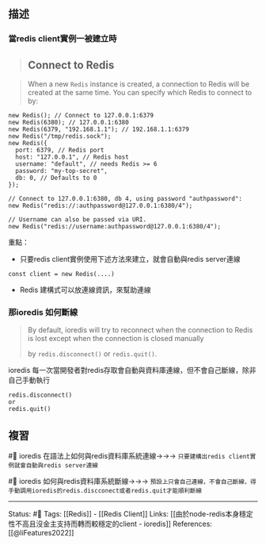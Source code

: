 
## 描述

### 當redis client實例一被建立時


> ## Connect to Redis

> When a new `Redis` instance is created, a connection to Redis will be created at the same time. You can specify which Redis to connect to by:
```
new Redis(); // Connect to 127.0.0.1:6379
new Redis(6380); // 127.0.0.1:6380
new Redis(6379, "192.168.1.1"); // 192.168.1.1:6379
new Redis("/tmp/redis.sock");
new Redis({
  port: 6379, // Redis port
  host: "127.0.0.1", // Redis host
  username: "default", // needs Redis >= 6
  password: "my-top-secret",
  db: 0, // Defaults to 0
});
```

```
// Connect to 127.0.0.1:6380, db 4, using password "authpassword":
new Redis("redis://:authpassword@127.0.0.1:6380/4");
```

```
// Username can also be passed via URI.
new Redis("redis://username:authpassword@127.0.0.1:6380/4");
```


重點：
- 只要redis client實例使用下述方法來建立，就會自動與redis server連線
```
const client = new Redis(....)
```
- Redis 建構式可以放連線資訊，來幫助連線

### 那ioredis 如何斷線

> By default, ioredis will try to reconnect when the connection to Redis is lost except when the connection is closed manually
> 
>   by `redis.disconnect()` or `redis.quit()`.

ioredis 每一次當開發者對redis存取會自動與資料庫連線，但不會自己斷線，除非自己手動執行

```
redis.disconnect() 
or 
redis.quit()
```

## 複習

#🧠 ioredis 在語法上如何與redis資料庫系統連線->->-> `只要建構出redis client實例就會自動與redis server連線`
<!--SR:!2023-04-14,76,230-->

#🧠 ioredis 如何與redis資料庫系統斷線->->-> `預設上只會自己連線，不會自己斷線，得手動調用ioredis的redis.discconect或者redis.quit才能順利斷線`
<!--SR:!2023-03-16,175,250-->

---
Status: #🌱 
Tags:
[[Redis]] - [[Redis Client]]
Links:
[[由於node-redis本身穩定性不高且沒金主支持而轉而較穩定的client - ioredis]]
References:
[[@liFeatures2022]]